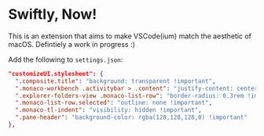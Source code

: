 # Swiftly, Now!

This is an extension that aims to make VSCode(ium) match the aesthetic of macOS. Defintiely a work in progress :)

Add the following to `settings.json`:

```json
"customizeUI.stylesheet": {
  ".composite.title": "background: transparent !important",
  ".monaco-workbench .activitybar > .content": "justify-content: center !important",
  ".explorer-folders-view .monaco-list-row": "border-radius: 0.3rem !important; margin: 0 3% !important; width: 94% !important",
  ".monaco-list-row.selected": "outline: none !important",
  ".monaco-tl-indent": "visibility: hidden !important",
  ".pane-header": "background-color: rgba(128,128,128,0) !important"
},
```